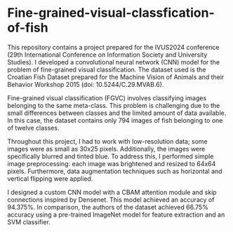 # Fine-grained-visual-classfication-of-fish

This repository contains a project prepared for the IVUS2024 conference (29th International Conference on Information Society and University Studies). I developed a convolutional neural network (CNN) model for the problem of fine-grained visual classification. The dataset used is the Croatian Fish Dataset prepared for the Machine Vision of Animals and their Behavior Workshop 2015 (doi: 10.5244/C.29.MVAB.6).

Fine-grained visual classification (FGVC) involves classifying images belonging to the same meta-class. This problem is challenging due to the small differences between classes and the limited amount of data available. In this case, the dataset contains only 794 images of fish belonging to one of twelve classes.

Throughout this project, I had to work with low-resolution data; some images were as small as 30x25 pixels. Additionally, the images were specifically blurred and tinted blue. To address this, I performed simple image preprocessing: each image was brightened and resized to 64x64 pixels. Furthermore, data augmentation techniques such as horizontal and vertical flipping were applied.

I designed a custom CNN model with a CBAM attention module and skip connections inspired by Densenet. This model achieved an accuracy of 94.375%. In comparison, the authors of the dataset achieved 66.75% accuracy using a pre-trained ImageNet model for feature extraction and an SVM classifier.

